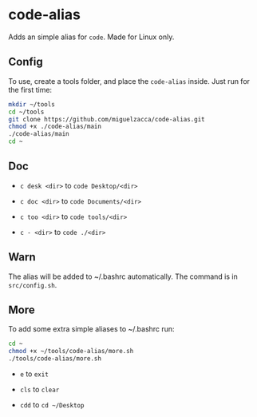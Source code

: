 # code-alias

Adds an simple alias for `code`. Made for Linux only.

## Config

To use, create a tools folder, and place the `code-alias` inside. Just run for the first time:

```bash
mkdir ~/tools
cd ~/tools
git clone https://github.com/miguelzacca/code-alias.git
chmod +x ./code-alias/main
./code-alias/main
cd ~
```

## Doc

- `c desk <dir>` to `code Desktop/<dir>`

- `c doc <dir>` to `code Documents/<dir>`

- `c too <dir>` to `code tools/<dir>`

- `c - <dir>` to `code ./<dir>`

## Warn

The alias will be added to ~/.bashrc automatically. The command is in `src/config.sh`.

## More

To add some extra simple aliases to ~/.bashrc run:

```bash
cd ~
chmod +x ~/tools/code-alias/more.sh
./tools/code-alias/more.sh
```
- `e` to `exit`

- `cls` to `clear`

- `cdd` to `cd ~/Desktop`

